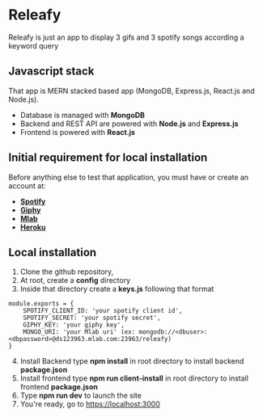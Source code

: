 # Releafy
Releafy is just an app to display 3 gifs and 3 spotify songs according a keyword query

## Javascript stack
That app is MERN stacked based app (MongoDB, Express.js, React.js and Node.js).

- Database is managed with **MongoDB**
- Backend and REST API are powered with **Node.js** and **Express.js**
- Frontend is powered with **React.js**

## Initial requirement for local installation
Before anything else to test that application, you must have or create an account at:
- **[Spotify](https://developer.spotify.com/)** 
- **[Giphy](https://developers.giphy.com/)**
- **[Mlab](https://https://mlab.com/home)**
- **[Heroku](https://www.heroku.com/)**

## Local installation
1. Clone the github repository,
2. At root, create a **config** directory 
3. Inside that directory create a **keys.js** following that format
```
module.exports = {
    SPOTIFY_CLIENT_ID: 'your spotify client id',    
    SPOTIFY_SECRET: 'your spotify secret',    
    GIPHY_KEY: 'your giphy key',    
    MONGO_URI: 'your Mlab uri' (ex: mongodb://<dbuser>:<dbpassword>@ds123963.mlab.com:23963/releafy)
}
```
4. Install Backend 
type **npm install** in root directory to install backend **package.json**
5. Install frontend
type **npm run client-install** in root directory to install frontend **package.json**
6. Type **npm run dev** to launch the site
7. You're ready, go to [https://localhost:3000](https://localhost:3000)
